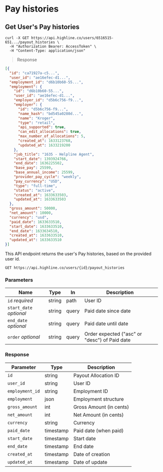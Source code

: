 # Pay histories

## Get User's Pay histories

```shell
curl -X GET https://api.highline.co/users/6516515-651.../payout_histories \
  -H "Authorization Bearer: AccessToken" \
  -H "Content-Type: application/json"
```

> Response

```json
[{
  "id": "ca71927a-c5...",
  "user_id": "ae16efec-d1...",
  "employment_id": "d6b10b60-55...",
  "employment": {
    "id": "d6b10b60-55...",
    "user_id": "ae16efec-d1...",
    "employer_id": "d5b6c756-f9...",
    "employer": {
      "id": "d5b6c756-f9...",
      "name_hash": "bd545a0280d...",
      "name": "Kroger",
      "type": "retail",
      "api_supported": true,
      "can_edit_allocations": true,
      "max_number_of_allocations": 5,
      "created_at": 1633123768,
      "updated_at": 1633219200
    },
    "job_title": "1635 - Helpline Agent",
    "start_date": 1393924766,
    "end_date": 1636225502,
    "base_pay": 25599,
    "base_annual_income": 25599,
    "provider_pay_cycle": "weekly",
    "pay_currency": "USD",
    "type": "full-time",
    "status": "active",
    "created_at": 1633633503,
    "updated_at": 1633633503
  },
  "gross_amount": 50000,
  "net_amount": 10000,
  "currency": "usd",
  "paid_date": 1633633510,
  "start_date": 1633633510,
  "end_date": 1633634510,
  "created_at": 1633633510,
  "updated_at": 1633633510
}]
```

This API endpoint returns the user's Pay histories, based on the provided user id.

`GET https://api.highline.co/users/{id}/payout_histories`

### Parameters

Name | Type | In | Description
--------- | ------- | ------- | ------
`id` *required* | string | path | User ID
`start_date` *optional* | string | query | Paid date since date
`end_date` *optional* | string | query | Paid date until date
`order` *optional* | string | query | Order expected ("asc" or "desc") of Paid date

### Response

Parameter | Type | Description
--------- | ------- | -----------
`id` | string | Payout Allocation ID
`user_id` | string | User ID
`employment_id` | string | Employment ID
`employment` | json | Employment structure
`gross_amount` | int | Gross Amount (in cents)
`net_amount` | int | Net Amount (in cents)
`currency` | string | Currency
`paid_date` | timestamp | Paid date (when paid)
`start_date` | timestamp | Start date
`end_date` | timestamp | End date
`created_at` | timestamp | Date of creation
`updated_at` | timestamp | Date of update

